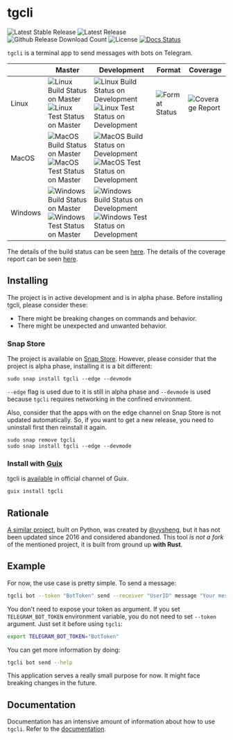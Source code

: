 # tgcli

![Latest Stable Release][stable_version_badge]
![Latest Release][latest_version_badge]
![Github Release Download Count][github_download_counter_badge]
![License][license_badge]
[![Docs Status][badge_docs]][docs_url]

`tgcli` is a terminal app to send messages with bots on Telegram.

[docs_url]: https://tgcli.readthedocs.io

[stable_version_badge]: https://img.shields.io/github/v/release/erayerdin/tgcli?label=stable&style=flat-square
[latest_version_badge]: https://img.shields.io/github/v/release/erayerdin/tgcli?include_prereleases&label=latest&style=flat-square
[github_download_counter_badge]: https://img.shields.io/github/downloads/erayerdin/tgcli/total?logo=github&style=flat-square
[license_badge]: https://img.shields.io/badge/license-MPL--2.0-lightgrey?style=flat-square
[badge_docs]: https://img.shields.io/readthedocs/tgcli?style=flat-square


|         | Master                                                                                                                                  | Development                                                                                                                                                 | Format                         | Coverage                           |
| ------- | --------------------------------------------------------------------------------------------------------------------------------------- | ----------------------------------------------------------------------------------------------------------------------------------------------------------- | ------------------------------ | ---------------------------------- |
| Linux   | ![Linux Build Status on Master][linux_build_status_master_badge] ![Linux Test Status on Master][linux_test_status_master_badge]         | ![Linux Build Status on Development][linux_build_status_development_badge] ![Linux Test Status on Development][linux_test_status_development_badge]         | ![Format Status][format_badge] | ![Coverage Report][coverage_badge] |
| MacOS   | ![MacOS Build Status on Master][macos_build_status_master_badge] ![MacOS Test Status on Master][macos_test_status_master_badge]         | ![MacOS Build Status on Development][macos_build_status_development_badge] ![MacOS Test Status on Development][macos_test_status_development_badge]         |                                |                                    |
| Windows | ![Windows Build Status on Master][windows_build_status_master_badge] ![Windows Test Status on Master][windows_test_status_master_badge] | ![Windows Build Status on Development][windows_build_status_development_badge] ![Windows Test Status on Development][windows_test_status_development_badge] |                                |                                    |

The details of the build status can be seen [here][build_url]. The details of the coverage report can be seen [here][coverage_url].

[build_url]: https://github.com/erayerdin/tgcli/actions
[coverage_url]: https://coveralls.io/github/erayerdin/tgcli

<!-- Linux Badges -->

[linux_build_status_master_badge]: https://img.shields.io/github/actions/workflow/status/erayerdin/tgcli/build.linux.yml?branch=master&style=flat-square
[linux_build_status_development_badge]: https://img.shields.io/github/actions/workflow/status/erayerdin/tgcli/build.linux.yml?branch=development&style=flat-square

[linux_test_status_master_badge]: https://img.shields.io/github/actions/workflow/status/erayerdin/tgcli/test.linux.yml?branch=master&style=flat-square
[linux_test_status_development_badge]: https://img.shields.io/github/actions/workflow/status/erayerdin/tgcli/test.linux.yml?branch=development&style=flat-square

<!-- MacOS Badges -->

[macos_build_status_master_badge]: https://img.shields.io/github/actions/workflow/status/erayerdin/tgcli/build.macos.yml?branch=master&style=flat-square
[macos_build_status_development_badge]: https://img.shields.io/github/actions/workflow/status/erayerdin/tgcli/build.macos.yml?branch=development&style=flat-square

[macos_test_status_master_badge]: https://img.shields.io/github/actions/workflow/status/erayerdin/tgcli/test.macos.yml?branch=master&style=flat-square
[macos_test_status_development_badge]: https://img.shields.io/github/actions/workflow/status/erayerdin/tgcli/test.macos.yml?branch=development&style=flat-square

<!-- Windows Badges -->

[windows_build_status_master_badge]: https://img.shields.io/github/actions/workflow/status/erayerdin/tgcli/build.windows.yml?branch=master&style=flat-square
[windows_build_status_development_badge]: https://img.shields.io/github/actions/workflow/status/erayerdin/tgcli/build.windows.yml?branch=development&style=flat-square

[windows_test_status_master_badge]: https://img.shields.io/github/workflow/status/erayerdin/tgcli/build_windows/master?label=test&logo=windows&logoColor=white&style=flat-square
[windows_test_status_development_badge]: https://img.shields.io/github/workflow/status/erayerdin/tgcli/build_windows/development?label=test&logo=windows&logoColor=white&style=flat-square

<!-- Miscellaneous Badges -->

[format_badge]: https://img.shields.io/github/workflow/status/erayerdin/tgcli/format/master?label=format&logo=linux&logoColor=white&style=flat-square
[coverage_badge]: https://img.shields.io/coveralls/github/erayerdin/tgcli/master?logo=linux&logoColor=white&style=flat-square

## Installing

The project is in active development and is in alpha phase. Before installing tgcli, please consider these:

 - There might be breaking changes on commands and behavior.
 - There might be unexpected and unwanted behavior.

### Snap Store

The project is available on [Snap Store](https://snapcraft.io/tgcli). However, please consider that the project is alpha phase, installing it is a bit different:

```
sudo snap install tgcli --edge --devmode
```

`--edge` flag is used due to it is still in alpha phase and `--devmode` is used because `tgcli` requires networking in the confined environment.

Also, consider that the apps with on the edge channel on Snap Store is not updated automatically. So, if you want to get a new release, you need to uninstall first then reinstall it again.

```
sudo snap remove tgcli
sudo snap install tgcli --edge --devmode
```


### Install with [Guix](https://guix.gnu.org)

tgcli is [available](https://guix.gnu.org/en/packages/tgcli-0.3.1/) in official channel of Guix.

```bash
guix install tgcli
```

## Rationale

[A similar project](https://github.com/vysheng/tg), built on Python, was created by [@vysheng](https://github.com/vysheng), but it has not been updated since 2016 and considered abandoned. This tool *is not a fork* of the mentioned project, it is built from ground up **with Rust**.

## Example

For now, the use case is pretty simple. To send a message:

```bash
tgcli bot --token "BotToken" send --receiver "UserID" message "Your message"
```

You don't need to expose your token as argument. If you set `TELEGRAM_BOT_TOKEN` environment variable, you do not need to set `--token` argument. Just set it before using `tgcli`:

```bash
export TELEGRAM_BOT_TOKEN="BotToken"
```

You can get more information by doing:

```bash
tgcli bot send --help
```

This application serves a really small purpose for now. It might face breaking changes in the future.

## Documentation

Documentation has an intensive amount of  information about how to use `tgcli`. Refer to the [documentation][docs_url].
